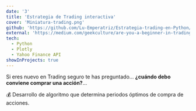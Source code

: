 ```yaml
---
date: '3'
title: 'Estrategia de Trading interactiva'
cover: 'Miniatura-trading.png'
github: 'https://github.com/Lu-Emperatriz/Estrategia-trading-en-Python/blob/main/3-Proj-Trading-SPN-STOC.ipynb'
external: 'https://medium.com/geekculture/are-you-a-beginner-in-trading-build-your-first-trading-strategy-with-python-95fef3b313ab'
tech:
  - Python
  - Plotly
  - Yahoo Finance API
showInProjects: true
---
```


Si eres nuevo en Trading seguro te has preguntado... **¿cuándo debo conviene comprar una acción?**...

💰 Desarrollo de algoritmo que determina periodos óptimos de compra de acciones.

